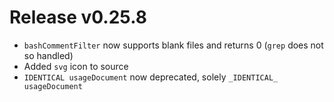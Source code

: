 # Release v0.25.8

- `bashCommentFilter` now supports blank files and returns 0 (`grep` does not so handled)
- Added `svg` icon to source
- `IDENTICAL usageDocument` now deprecated, solely `_IDENTICAL_ usageDocument`
